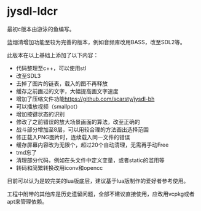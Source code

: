 # jysdl-ldcr

最初c版本由游泳的鱼编写。

蓝烟清增加功能至较为完善的版本，例如音频库改用BASS，改至SDL2等。

此版本在以上基础上添加了以下内容：

* 代码整理至c++，可以使用stl
* 改至SDL3
* 去掉了图片的链表，载入的图不再释放
* 缓存之前画过的文字，大幅提高画文字速度
* 增加了压缩文件功能<https://github.com/scarsty/jysdl-bh>
* 可以播放视频（smallpot）
* 增加按键状态的识别
* 修改了之前错误的放大场景画面的算法，改至正确的
* 战斗部分增加至8层，可以用较合理的方法画出选择范围
* 修正载入PNG图片时，连续载入同一文件的错误
* 缓存屏幕内容改为无限个，超过20个自动清理，无需再手动Free
* tmd忘了
* 清理部分代码，例如在头文件中定义变量，或者static的滥用等
* 转码和简繁转换改用iconv和opencc

目前可以认为是较完美的lua版底层，建议基于lua版制作的爱好者参考使用。

工程中附带的其他库是历史遗留问题，全部不建议直接使用，应改用vcpkg或者apt来管理依赖。